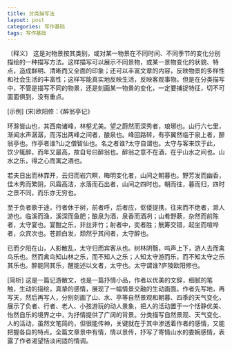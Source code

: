 ```yaml
---
title: 分类描写法
layout: post
categories: 写作基础
tags: 写作基础
---
```


〔释义〕 这是对物景按其类别，或对某一物景在不同时间、不同季节的变化分别描绘的一种描写方法。这样描写可以展示不同景物，或某一景物变化的状貌、特点，造成鲜明、清晰而又全面的印象；还可以丰富文章的内容，反映物景的多样性和社会生活的丰富性；这样写能真实地反映生活，反映客观事物。但是在分类描写中，不管是描写不同的物景，还是刻画某一物景的变化，一定要捕捉特征，切不可面面俱到，没有重点。

[示例] (宋)欧阳修：《醉翁亭记》

环滁皆山也，其西南诸峰，林壑尤美。望之蔚然而深秀者，琅琊也。山行六七里，渐闻水声潺潺，而泻出两峰之间者，酿泉也。峰回路转，有亭翼然临于泉上者，醉翁亭也。作亭者谁?山之僧智仙也。名之者谁?太守自谓也。太守与客来饮于此，饮少辄醉，而年又最高，故自号曰醉翁也。醉翁之意不在酒，在乎山水之间也。山水之乐，得之心而寓之酒也。

若夫日出而林霏开，云归而岩穴瞑，晦明变化者，山间之朝暮也。野芳发而幽香，佳木秀而繁阴，风霜高洁，水落而石出者，山间之四时也。朝而往，暮而归，四时之景不同，而乐亦无穷也。

至于负者歌于途，行者休于树，前者呼，后者应，伛偻提携，往来而不绝者，滁人游也。临溪而渔，溪深而鱼肥；酿泉为酒，泉香而酒冽；山肴野蔌，杂然而前陈者，太守宴也。宴酣之乐，非丝非竹；射者中，奕者胜；觥筹交错，起坐而喧哗者，众宾次也。苍颜白发，颓然乎其间者，太守醉也。

已而夕阳在山，人影散乱，太守归而宾客从也。树林阴翳，呜声上下，游人去而禽鸟乐也。然而禽鸟知山林之乐，而不知人之乐；人知太守游而乐，而不知太守之乐其乐也。醉能同其乐，醒能述以文者，太守也。太守谓谁?庐陵欧阳修也。

[简析] 这是一篇记游散文，也是一篇抒情小品，作者以优美的文辞，细腻的笔触，生动的描绘，真挚的感情，展现了一幅情景交融的生动画面。作者先写地，再写天，然后再写人，分别刻画了山、水、亭等自然景观和朝暮、四季的天气变化，展示了负者、行者、老人、小孩游玩的动人景象，把人的活动置于一个恬静优美、怡然自乐的境界之中，为抒情提供了广阔的背景。分类描写自然景观、天气变化、人的活动，虽然文笔简约，但很能传神，关键就在于其中渗透着作者的感情，又能把握各自的特点。全篇文章景中有情，情以景传，抒写了寄情山水的委婉感情，表露了作者渴望恬淡闲适的情调。 